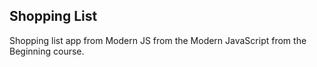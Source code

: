 ## Shopping List

Shopping list app from Modern JS from the Modern JavaScript from the Beginning course.